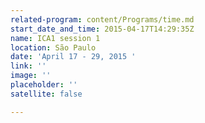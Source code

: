 ```yaml
---
related-program: content/Programs/time.md
start_date_and_time: 2015-04-17T14:29:35Z
name: ICA1 session 1
location: São Paulo
date: 'April 17 - 29, 2015 '
link: ''
image: ''
placeholder: ''
satellite: false

---
```


